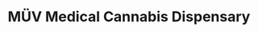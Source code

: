 ---
title: "MÜV Medical Cannabis Dispensary"
url: /sebastian/muev-medical-cannabis-dispensary/
shop: Hanf
---